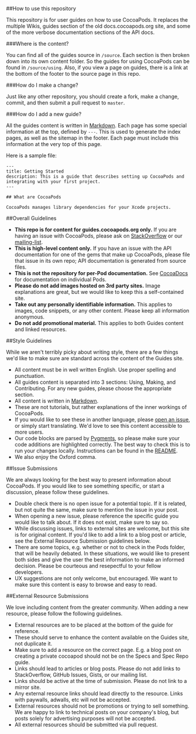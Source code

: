 ##How to use this repository

This repository is for user guides on how to use CocoaPods. It replaces the multiple Wikis, guides section of the old docs.cocoapods.org site, and some of the more verbose documentation sections of the API docs.

###Where is the content?

You can find all of the guides source in `/source`. Each section is then broken down into its own content folder. So the guides for using CocoaPods can be found in `/source/using`. Also, if you view a page on guides, there is a link at the bottom of the footer to the source page in this repo.

###How do I make a change?

Just like any other repository, you should create a fork, make a change, commit, and then submit a pull request to `master`.

###How do I add a new guide?

All the guides content is written in [Markdown](http://daringfireball.net/projects/markdown/). Each page has some special information at the top, defined by `---`. This is used to generate the index pages, as well as the sitemap in the footer. Each page must include this information at the very top of this page.

Here is a sample file:

```
---
title: Getting Started
description: This is a guide that describes setting up CocoaPods and integrating with your first project.
---

## What are CocoaPods

CocoaPods manages library dependencies for your Xcode projects.
```

##Overall Guidelines

- **This repo is for content for guides.cocoapods.org only.** If you are having an issue with CocoaPods, please ask on [StackOverflow](http://stackoverflow.com/search?q=CocoaPods) or our [mailing-list](http://groups.google.com/group/cocoapods).
- **This is high-level content only.** If you have an issue with the API documentation for one of the gems that make up CocoaPods, please file that issue in its own repo; API documentation is generated from source files.
- **This is not the repository for per-Pod documentation.** See [CocoaDocs](http://cocoadocs.org) for documentation on individual Pods.
- **Please do not add images hosted on 3rd party sites.** Image explanations are great, but we would like to keep this a self-contained site.
- **Take out any personally identifiable information.** This applies to images, code snippets, or any other content. Please keep all information anonymous.
- **Do not add promotional material.** This applies to both Guides content and linked resources.

##Style Guidelines

While we aren't terribly picky about writing style, there are a few things we'd like to make sure are standard across the content of the Guides site.

- All content must be in well written English. Use proper spelling and punctuation.
- All guides content is separated into 3 sections: Using, Making, and Contributing. For any new guides, please choose the appropriate section.
- All content is written in [Markdown](http://daringfireball.net/projects/markdown/).
- These are not tutorials, but rather explanations of the inner workings of CocoaPods.
- If you would like to see these in another language, please [open an issue](https://github.com/CocoaPods/guides.cocoapods.org/issues), or simply start translating. We'd love to see this content accessible to more users.
- Our code blocks are parsed by [Pygments](https://github.com/tmm1/pygments.rb), so please make sure your code additions are highlighted correctly. The best way to check this is to run your changes locally. Instructions can be found in the [README](README.md).
- We also enjoy the Oxford comma.

##Issue Submissions

We are always looking for the best way to present information about CocoaPods. If you would like to see something specific, or start a discussion, please follow these guidelines.

- Double check there is no open issue for a potential topic. If it is related, but not quite the same, make sure to mention the issue in your post.
- When opening a new issue, please reference the specific guide you would like to talk about. If it does not exist, make sure to say so.
- While discussing issues, links to external sites are welcome, but this site is for original content. If you'd like to add a link to a blog post or article, see the External Resource Submission guidelines below.
- There are some topics, e.g. whether or not to check in the Pods folder, that will be heavily debated. In these situations, we would like to present both sides and give the user the best information to make an informed decision. Please be courteous and resepectful to your fellow developers.
- UX suggestions are not only welcome, but encouraged. We want to make sure this content is easy to browse and easy to read.

##External Resource Submissions

We love including content from the greater community. When adding a new resource, please follow the following guidelines.

- External resources are to be placed at the bottom of the guide for reference.
- These should serve to enhance the content available on the Guides site, not duplicate it.
- Make sure to add a resource on the correct page. E.g. a blog post on creating a private cocoapod should not be on the Specs and Spec Repo guide.
- Links should lead to articles or blog posts. Please do not add links to StackOverflow, GitHub Issues, Gists, or our mailing list.
- Links should be active at the time of submission. Please do not link to a mirror site.
- Any external resource links should lead directly to the resource. Links with paywalls, adwalls, etc will not be accepted.
- External resources should not be promotions or trying to sell something. We are happy to link to technical posts on your company's blog, but posts solely for advertising purposes will not be accepted.
- All external resources should be submitted via pull request.